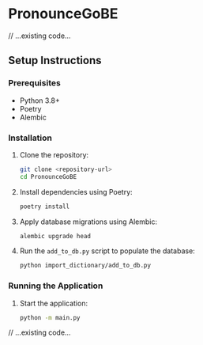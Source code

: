 # PronounceGoBE

// ...existing code...

## Setup Instructions

### Prerequisites

- Python 3.8+
- Poetry
- Alembic

### Installation

1. Clone the repository:

   ```sh
   git clone <repository-url>
   cd PronounceGoBE
   ```

2. Install dependencies using Poetry:

   ```sh
   poetry install
   ```

3. Apply database migrations using Alembic:

   ```sh
   alembic upgrade head
   ```

4. Run the `add_to_db.py` script to populate the database:
   ```sh
   python import_dictionary/add_to_db.py
   ```

### Running the Application

1. Start the application:
   ```sh
   python -m main.py
   ```

// ...existing code...
